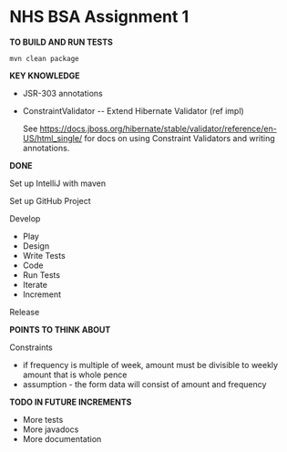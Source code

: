 # NHS BSA Assignment 1

**TO BUILD AND RUN TESTS**

`mvn clean package`

**KEY KNOWLEDGE**

 - JSR-303 annotations
 - ConstraintValidator -- Extend Hibernate Validator (ref impl)

   See https://docs.jboss.org/hibernate/stable/validator/reference/en-US/html_single/ 
   for docs on using Constraint Validators and writing annotations. 

**DONE**

Set up IntelliJ with maven

Set up GitHub Project

Develop
 - Play
 - Design
 - Write Tests
 - Code
 - Run Tests
 - Iterate
 - Increment
 
Release
    
**POINTS TO THINK ABOUT**
  
  Constraints
   - if frequency is multiple of week, amount must be divisible to weekly amount that is whole pence
   - assumption - the form data will consist of amount and frequency
   
**TODO IN FUTURE INCREMENTS**

 - More tests
 - More javadocs
 - More documentation
